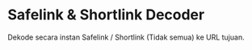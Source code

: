# Safelink & Shortlink Decoder
Dekode secara instan Safelink / Shortlink (Tidak semua) ke URL tujuan.
